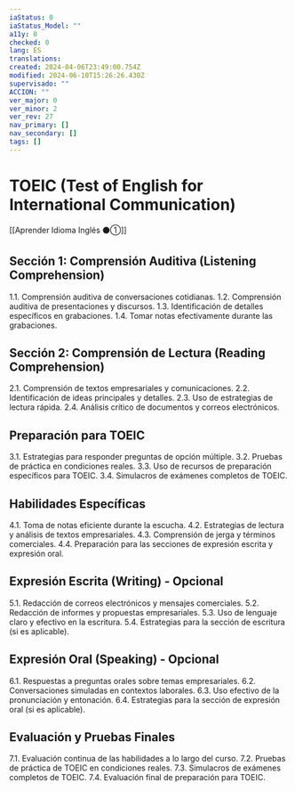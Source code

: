 ```yaml
---
iaStatus: 0
iaStatus_Model: ""
a11y: 0
checked: 0
lang: ES
translations: 
created: 2024-04-06T23:49:00.754Z
modified: 2024-06-10T15:26:26.430Z
supervisado: ""
ACCION: ""
ver_major: 0
ver_minor: 2
ver_rev: 27
nav_primary: []
nav_secondary: []
tags: []
---
```

# TOEIC (Test of English for International Communication)

[[Aprender Idioma Inglés ⚫①]]

## Sección 1: Comprensión Auditiva (Listening Comprehension)

1.1. Comprensión auditiva de conversaciones cotidianas.
1.2. Comprensión auditiva de presentaciones y discursos.
1.3. Identificación de detalles específicos en grabaciones.
1.4. Tomar notas efectivamente durante las grabaciones.

## Sección 2: Comprensión de Lectura (Reading Comprehension)

2.1. Comprensión de textos empresariales y comunicaciones.
2.2. Identificación de ideas principales y detalles.
2.3. Uso de estrategias de lectura rápida.
2.4. Análisis crítico de documentos y correos electrónicos.

## Preparación para TOEIC

3.1. Estrategias para responder preguntas de opción múltiple.
3.2. Pruebas de práctica en condiciones reales.
3.3. Uso de recursos de preparación específicos para TOEIC.
3.4. Simulacros de exámenes completos de TOEIC.

## Habilidades Específicas

4.1. Toma de notas eficiente durante la escucha.
4.2. Estrategias de lectura y análisis de textos empresariales.
4.3. Comprensión de jerga y términos comerciales.
4.4. Preparación para las secciones de expresión escrita y expresión oral.

## Expresión Escrita (Writing) - Opcional

5.1. Redacción de correos electrónicos y mensajes comerciales.
5.2. Redacción de informes y propuestas empresariales.
5.3. Uso de lenguaje claro y efectivo en la escritura.
5.4. Estrategias para la sección de escritura (si es aplicable).

## Expresión Oral (Speaking) - Opcional

6.1. Respuestas a preguntas orales sobre temas empresariales.
6.2. Conversaciones simuladas en contextos laborales.
6.3. Uso efectivo de la pronunciación y entonación.
6.4. Estrategias para la sección de expresión oral (si es aplicable).

## Evaluación y Pruebas Finales

7.1. Evaluación continua de las habilidades a lo largo del curso.
7.2. Pruebas de práctica de TOEIC en condiciones reales.
7.3. Simulacros de exámenes completos de TOEIC.
7.4. Evaluación final de preparación para TOEIC.


